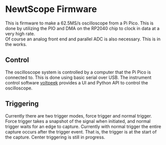 # NewtScope Firmware
This is firmware to make a 62.5MS/s oscilloscope from a Pi Pico. This is done by utilizing the PIO and DMA on the RP2040 chip to clock in data at a very high rate.  
Of course an analog front end and parallel ADC is also necessary. This is in the
works.
## Control
The oscilloscope system is controlled by a computer that the Pi Pico is connected to. This is done using basic serial over USB. The instrument control
software [voltpeek](https://github.com/schuyler4/voltpeek) provides a UI and Python API to control the oscilloscope. 
## Triggering
Currently there are two trigger modes, force trigger and normal trigger. Force trigger takes a snapshot of the signal when initiated, and normal trigger waits for an edge to capture. Currently with normal trigger the entire capture occurs after the trigger event. That is, the trigger is at the start of the capture. Center triggering is still in progress.     